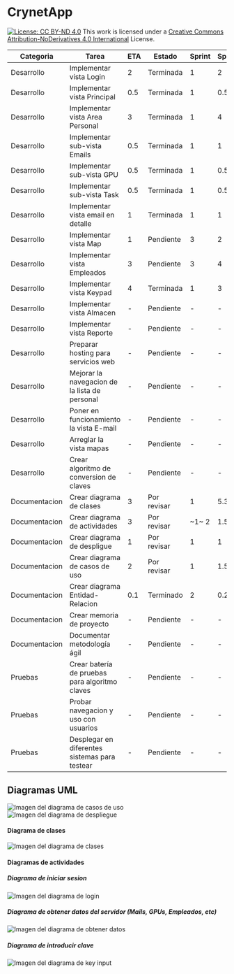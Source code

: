 # CrynetApp
[![License: CC BY-ND 4.0](https://licensebuttons.net/l/by-nd/4.0/80x15.png)](https://creativecommons.org/licenses/by-nd/4.0/)
This work is licensed under a [Creative Commons Attribution-NoDerivatives 4.0 International](https://creativecommons.org/licenses/by-nd/4.0/) License.

|Categoria		|	Tarea											|	ETA	|	Estado		|	Sprint	| Spent |
|---																|	---	|	---	|	---	|	---		|	--- |	
|Desarrollo		|	Implementar vista Login							|	2	|	Terminada	|	1		|	2	|
|Desarrollo		|	Implementar vista Principal						|	0.5	|	Terminada	|	1		|	0.5	|
|Desarrollo		|	Implementar vista Area Personal					|	3	|	Terminada	|	1		|	4	|
|Desarrollo		|	Implementar sub-vista Emails					|	0.5	|	Terminada	|	1		|	1	|
|Desarrollo		|	Implementar sub-vista GPU						|	0.5	|	Terminada	|	1		|	0.5	|
|Desarrollo		|	Implementar sub-vista Task						|	0.5	|	Terminada	|	1		|	0.5	|
|Desarrollo		|	Implementar vista email en detalle				|	1	|	Terminada	|	1		|	1	|
|Desarrollo		|	Implementar vista Map							|	1	|	Pendiente	|	3		|	2	|
|Desarrollo		|	Implementar vista Empleados						|	3	|	Pendiente	|	3		|	4	|
|Desarrollo		|	Implementar vista Keypad						|	4	|	Terminada	|	1		|	3	|
|Desarrollo		|	Implementar vista Almacen						|	-	|	Pendiente	|	-		|	-	|
|Desarrollo		|	Implementar vista Reporte						|	-	|	Pendiente	|	-		|	-	|
|Desarrollo		|	Preparar hosting para servicios web				|	-	|	Pendiente	|	-		|	-	|
|Desarrollo		|	Mejorar la navegacion de la lista de personal	|	-	|	Pendiente	|	-		|	-	|
|Desarrollo		|	Poner en funcionamiento la vista E-mail			|	-	|	Pendiente	|	-		|	-	|
|Desarrollo		|	Arreglar la vista mapas							|	-	|	Pendiente	|	-		|	-	|
|Desarrollo		|	Crear algoritmo de conversion de claves			|	-	|	Pendiente	|	-		|	-	|
|Documentacion	|	Crear diagrama de clases						|	3	|	Por revisar	|	1		|	5.3	|
|Documentacion	|	Crear diagrama de actividades					|	3	|	Por revisar	|	~1~ 2	|	1.5	|
|Documentacion	|	Crear diagrama de despligue						|	1	|	Por revisar	|	1		|	1	|
|Documentacion	|	Crear diagrama de casos de uso					|	2	|	Por revisar	|	1		|	1.5	|
|Documentacion	|	Crear diagrama Entidad-Relacion					|	0.1	|	Terminado	|	2		|	0.2	|
|Documentacion	|	Crear memoria de proyecto						|	-	|	Pendiente	|	-		|	-	|
|Documentacion	|	Documentar metodología ágil						|	-	|	Pendiente	|	-		|	-	|
|Pruebas		|	Crear batería de pruebas para algoritmo claves	|	-	|	Pendiente	|	-		|	-	|
|Pruebas		|	Probar navegacion y uso con usuarios			|	-	|	Pendiente	|	-		|	-	|
|Pruebas		|	Desplegar en diferentes sistemas para testear	|	-	|	Pendiente	|	-		|	-	|


## Diagramas UML
![Imagen del diagrama de casos de uso](/uml/CasosDeUso.png?raw=true)
![Imagen del diagrama de despliegue](/uml/Despliegue.png?raw=true)
#### Diagrama de clases
![Imagen del diagrama de clases](/uml/Clases.png?raw=true)
#### Diagramas de actividades
##### Diagrama de iniciar sesion
![Imagen del diagrama de login](/uml/Actividad_IniciarSesion.png?raw=true)
##### Diagrama de obtener datos del servidor (Mails, GPUs, Empleados, etc)
![Imagen del diagrama de obtener datos](/uml/Actividad_ObtenerDatos.png?raw=true)
##### Diagrama de introducir clave
![Imagen del diagrama de key input](/uml/Actividad_InputKey.png?raw=true)
